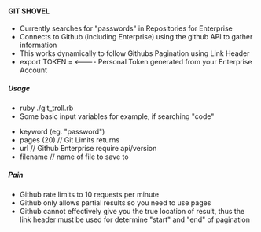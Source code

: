 #### GIT SHOVEL 

* Currently searches for "passwords" in Repositories for Enterprise
* Connects to Github (including Enterprise) using the github API to gather information
* This works dynamically to follow Githubs Pagination using Link Header
* export TOKEN =     <---- Personal Token generated from your Enterprise Account

##### Usage
* ruby ./git_troll.rb
* Some basic input variables for example, if searching "code"
- keyword (eg. "password")
- pages (20)  // Git Limits returns 
- url  // Github Enterprise require api/version
- filename // name of file to save to

##### Pain
-  Github rate limits to 10 requests per minute
-  Github only allows partial results so you need to use pages
-  Github cannot effectively give you the true location of result, thus the link header must be used for determine "start" and "end" of pagination

